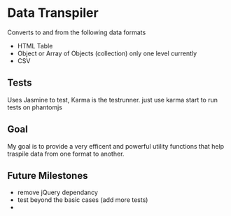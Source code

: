 Data Transpiler
===========================

Converts to and from the following data formats

- HTML Table
- Object or Array of Objects (collection) only one level currently
- CSV

Tests
---------------------

Uses Jasmine to test, Karma is the testrunner. just use karma start to run tests on phantomjs

Goal
---------------------------

My goal is to provide a very efficent and powerful utility functions that help traspile data from one format to another.


Future Milestones
------------------------

- remove jQuery dependancy
- test beyond the basic cases (add more tests)
- 